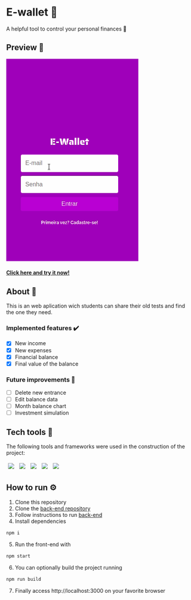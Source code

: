 # E-wallet 💸
A helpful tool to control your personal finances 🤑
## Preview 👀
![E-Wallet_preview](./src/assets/e-wallet.gif) 
#### [Click here and try it now!](https://ewallet-frontend-bfxrctsnu-jotabraga.vercel.app/)
## About 🔎
This is an web aplication wich students can share their old tests and find the one they need.
### Implemented features :heavy_check_mark:
- [x] New income
- [x] New expenses
- [x] Financial balance
- [x] Final value of the balance
### Future improvements 🔮
- [ ] Delete new entrance
- [ ] Edit balance data
- [ ] Month balance chart
- [ ] Investment simulation
## Tech tools 🔧
The following tools and frameworks were used in the construction of the project:<br>
<p>
  <img style='margin: 5px;' src='https://img.shields.io/badge/styled-components%20-%2320232a.svg?&style=for-the-badge&color=b8679e&logo=styled-components&logoColor=%3a3a3a'>
  <img style='margin: 5px;' src='https://img.shields.io/badge/axios%20-%2320232a.svg?&style=for-the-badge&color=informational'>
  <img style='margin: 5px;' src="https://img.shields.io/badge/react-app%20-%2320232a.svg?&style=for-the-badge&color=60ddf9&logo=react&logoColor=%2361DAFB"/>
  <img style='margin: 5px;' src="https://img.shields.io/badge/react_route%20-%2320232a.svg?&style=for-the-badge&logo=react&logoColor=%2361DAFB"/>
  <img style='margin: 5px;' src='https://img.shields.io/badge/react-icons%20-%2320232a.svg?&style=for-the-badge&color=f28dc7&logo=react-icons&logoColor=%2361DAFB'>
</p>

## How to run ⚙️

1. Clone this repository
2. Clone the [back-end repository](https://github.com/jotabraga/ewallet-backend)
3. Follow instructions to run [back-end](https://github.com/jotabraga/ewallet-backend/blob/main/README.md)
4. Install dependencies
```bash
npm i
```
5. Run the front-end with
```bash
npm start
```
6. You can optionally build the project running
```bash
npm run build
```
7. Finally access http://localhost:3000 on your favorite browser 
